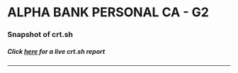 # ALPHA BANK PERSONAL CA - G2
### Snapshot of crt.sh
##### Click [here](https://crt.sh/?q=DD74541B68205B538E3DFE5AE6EB9502A8546C1E5FB3FD2C5EBB7F84593504A1) for a live crt.sh report

---

